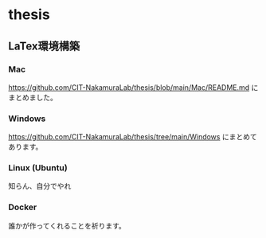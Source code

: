 # thesis


## LaTex環境構築

### Mac

https://github.com/CIT-NakamuraLab/thesis/blob/main/Mac/README.md にまとめました。

### Windows

https://github.com/CIT-NakamuraLab/thesis/tree/main/Windows にまとめてあります。

### Linux (Ubuntu)

知らん、自分でやれ

### Docker

誰かが作ってくれることを祈ります。
